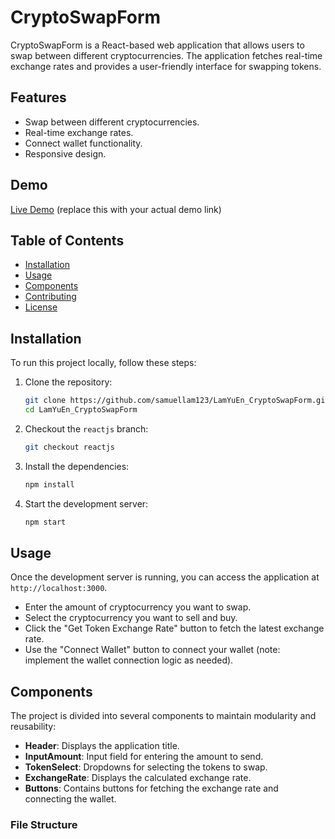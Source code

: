 # CryptoSwapForm

CryptoSwapForm is a React-based web application that allows users to swap between different cryptocurrencies. The application fetches real-time exchange rates and provides a user-friendly interface for swapping tokens.

## Features

- Swap between different cryptocurrencies.
- Real-time exchange rates.
- Connect wallet functionality.
- Responsive design.

## Demo

[Live Demo](https://your-live-demo-link.com) (replace this with your actual demo link)

## Table of Contents

- [Installation](#installation)
- [Usage](#usage)
- [Components](#components)
- [Contributing](#contributing)
- [License](#license)

## Installation

To run this project locally, follow these steps:

1. Clone the repository:
    ```bash
    git clone https://github.com/samuellam123/LamYuEn_CryptoSwapForm.git
    cd LamYuEn_CryptoSwapForm
    ```

2. Checkout the `reactjs` branch:
    ```bash
    git checkout reactjs
    ```

3. Install the dependencies:
    ```bash
    npm install
    ```

4. Start the development server:
    ```bash
    npm start
    ```

## Usage

Once the development server is running, you can access the application at `http://localhost:3000`. 

- Enter the amount of cryptocurrency you want to swap.
- Select the cryptocurrency you want to sell and buy.
- Click the "Get Token Exchange Rate" button to fetch the latest exchange rate.
- Use the "Connect Wallet" button to connect your wallet (note: implement the wallet connection logic as needed).

## Components

The project is divided into several components to maintain modularity and reusability:

- **Header**: Displays the application title.
- **InputAmount**: Input field for entering the amount to send.
- **TokenSelect**: Dropdowns for selecting the tokens to swap.
- **ExchangeRate**: Displays the calculated exchange rate.
- **Buttons**: Contains buttons for fetching the exchange rate and connecting the wallet.

### File Structure


